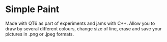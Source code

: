 # Simple Paint
Made with QT6 as part of experiments and jams with C++.
Allow you to draw by several different colours, change size of line, erase and save your pictures in .png or .jpeg formats.

